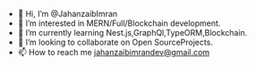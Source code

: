 - 👋 Hi, I’m @JahanzaibImran
- 👀 I’m interested in MERN/Full/Blockchain development.
- 🌱 I’m currently learning Nest.js,GraphQl,TypeORM,Blockchain.
- 💞️ I’m looking to collaborate on Open SourceProjects.
- 📫 How to reach me jahanzaibimrandev@gmail.com

<!---
JahanzaibImran/JahanzaibImran is a ✨ special ✨ repository because its `README.md` (this file) appears on your GitHub profile.
You can click the Preview link to take a look at your changes.
--->
